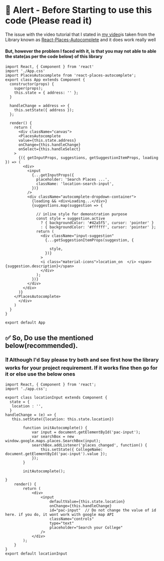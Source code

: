 # 🚨 Alert - Before Starting to use this code (Please read it)


The issue with the video tutorial that I stated in [my video](https://youtu.be/-KOZwDkWpJE "How to Make an Auto Complete Search Input in React.js")is taken from the Library known as [React-Places-Autocomplete](https://www.npmjs.com/package/react-places-autocomplete) and it does work really well

<h4>But, however the problem I faced with it, is that you may not able to able the state(as per the code below) of this library</h4> 

```
import React, { Component } from 'react'
import './App.css'
import PlacesAutocomplete from 'react-places-autocomplete';
export class App extends Component {
  constructor(props) {
    super(props);
    this.state = { address: '' };
  }
 
  handleChange = address => {
    this.setState({ address });
  };
 
  render() {
    return (
      <div className="canvas">
      <PlacesAutocomplete
      value={this.state.address}
      onChange={this.handleChange}
      onSelect={this.handleSelect}
    >
      {({ getInputProps, suggestions, getSuggestionItemProps, loading }) => (
        <div>
          <input
            {...getInputProps({
              placeholder: 'Search Places ...',
              className: 'location-search-input',
            })}
          />
          <div className="autocomplete-dropdown-container">
            {loading && <div>Loading...</div>}
            {suggestions.map(suggestion => {
              
              // inline style for demonstration purpose
              const style = suggestion.active
                ? { backgroundColor: '#42a5f5', cursor: 'pointer' }
                : { backgroundColor: '#ffffff', cursor: 'pointer' };
              return (
                <div className="input-suggestion"
                  {...getSuggestionItemProps(suggestion, {
                    
                    style,
                  })}
                >
                <i class="material-icons">location_on  </i> <span>{suggestion.description}</span>
                </div>
              );
            })}
          </div>
        </div>
      )}
    </PlacesAutocomplete>
      </div>
    )
  }
}

export default App
```

<h2>
✅ So, Do use the mentioned below(recommended).
</h2>
<h3>❕❗ Although I'd Say please try both and see first how the library works for your project requirement. If it works fine then go for it or else use the below ones</h3>

```
import React, { Component } from 'react';
import './app.css';

export class locationInput extends Component {
  state = {
   location : '',
  }
handleChange = (e) => {
   this.setState({location: this.state.location})
  
		function initAutocomplete() {
			var input = document.getElementById('pac-input');
			var searchBox = new window.google.maps.places.SearchBox(input);
			searchBox.addListener('places_changed', function() {
				this.setState({ CollegeName: document.getElementById('pac-input').value });
			});
		}
  
		initAutocomplete();

}
	render() {
		return (
			<div>
				<input
					defaultValue={this.state.location}
					onChange={this.handleChange}
					id="pac-input"  // Do not change the value of id here. if you do, it wont work with google map API
					className="controls"
					type="text"
					placeholder="Search your College"
				/>
			</div>
		);
	}
}
export default locationInput
```
